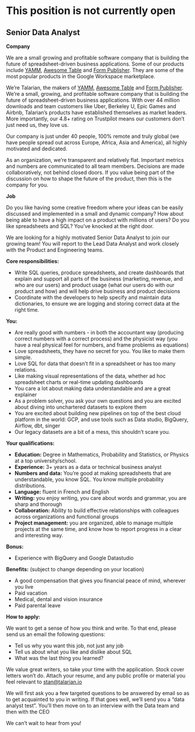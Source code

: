 # This position is not currently open


## Senior Data Analyst

**Company**

We are a small growing and profitable software company that is building the future of spreadsheet-driven business applications. Some of our products include [YAMM](https://yamm.com/), [Awesome Table](https://awesome-table.com/) and [Form Publisher](https://form-publisher.com). They are some of the most popular products in the Google Workspace marketplace.

We’re Talarian, the makers of [YAMM](https://yamm.com/), [Awesome Table](https://awesome-table.com/) and [Form Publisher](https://form-publisher.com). We’re a small, growing, and profitable software company that is building the future of spreadsheet-driven business applications. With over 44 million downloads and team customers like Uber, Berkeley U, Epic Games and Airbnb, Talarian’s products have established themselves as market leaders. More importantly, our 4.8+ rating on Trustpilot means our customers don’t just need us, they love us.

Our company is just under 40 people, 100% remote and truly global (we have people spread out across Europe, Africa, Asia and America), all highly motivated and dedicated.

As an organization, we’re transparent and relatively flat. Important metrics and numbers are communicated to all team members. Decisions are made collaboratively, not behind closed doors. If you value being part of the discussion on how to shape the future of the product, then this is the company for you.


**Job**

Do you like having some creative freedom where your ideas can be easily discussed and implemented in a small and dynamic company? How about being able to have a high impact on a product with millions of users? Do you like spreadsheets and SQL? You’ve knocked at the right door.

We are looking for a highly motivated Senior Data Analyst to join our growing team! You will report to the Lead Data Analyst and work closely with the Product and Engineering teams.

**Core responsibilities:**



*   Write SQL queries, produce spreadsheets, and create dashboards that explain and support all parts of the business (marketing, revenue, and who are our users) and product usage (what our users do with our product and how) and will help drive business and product decisions
*   Coordinate with the developers to help specify and maintain data dictionaries, to ensure we are logging and storing correct data at the right time. 

**You:**


*   Are really good with numbers - in both the accountant way (producing correct numbers with a correct process) and the physicist way (you have a real physical feel for numbers, and frame problems as equations)
*   Love spreadsheets, they have no secret for you. You like to make them simple.
*   Love SQL for data that doesn’t fit in a spreadsheet or has too many relations.
*   Like making visual representations of the data, whether ad hoc spreadsheet charts or real-time updating dashboards
*   You care a lot about making data understandable and are a great explainer
*   As a problem solver, you ask your own questions and you are excited about diving into unchartered datasets to explore them
*   You are excited about building new pipelines on top of the best cloud platform in the world: GCP, and use tools such as Data studio, BigQuery, Airflow, dbt, singer
*   Our legacy datasets are a bit of a mess, this shouldn’t scare you.

**Your qualifications:**
*   **Education:** Degree in Mathematics, Probability and Statistics, or Physics at a top university/school.
*   **Experience:** 3+ years as a data or technical business analyst
*   **Numbers and data:** You’re good at making spreadsheets that are understandable, you know SQL. You know multiple probability distributions.
*   **Language:** fluent in French and English
*   **Writing:** you enjoy writing, you care about words and grammar, you are sharp and thorough
*   **Collaboration:** Ability to build effective relationships with colleagues across organizations and functional groups
*   **Project management:** you are organized, able to manage multiple projects at the same time, and know how to report progress in a clear and interesting way.

**Bonus:**
*   Experience with BigQuery and Google Datastudio

**Benefits:** (subject to change depending on your location)
*   A good compensation that gives you financial peace of mind, wherever you live
*   Paid vacation
*   Medical, dental and vision insurance
*   Paid parental leave

**How to apply:**

We want to get a sense of how you think and write. To that end, please send us an email  the following questions:

*   Tell us why you want this job, not just any job
*   Tell us about what you like and dislike about SQL
*   What was the last thing you learned?

We value great writers, so take your time with the application. Stock cover letters won’t do.
Attach your resume, and any public profile or material you feel relevant to [stan@talarian.io](mailto:stan@talarian.io)

We will first ask you a few targeted questions to be answered by email so as to get acquainted to you in writing. If that goes well, we’ll send you a “data analyst test”. You’ll then move on to an interview with the Data team and then with the CEO

We can’t wait to hear from you!
